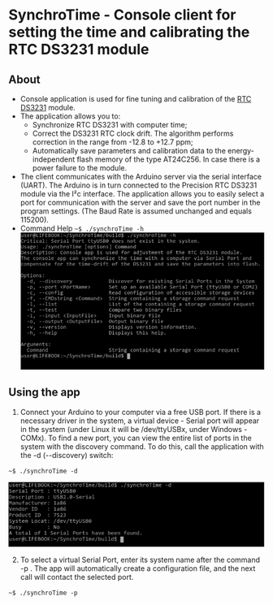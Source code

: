 # SynchroTime - Console client for setting the time and calibrating the RTC DS3231 module

## About

 * Console application is used for fine tuning and calibration of the [RTC DS3231](https://create.arduino.cc/projecthub/MisterBotBreak/how-to-use-a-real-time-clock-module-ds3231-bc90fe) module.
 * The application allows you to:
   * Synchronize RTC DS3231 with computer time;
   * Correct the DS3231 RTC clock drift. The algorithm performs correction in the range from -12.8 to +12.7 ppm;
   * Automatically save parameters and calibration data to the energy-independent flash memory of the type AT24C256. In case there is a power failure to the module.
 * The client communicates with the Arduino server via the serial interface (UART). The Arduino is in turn connected to the Precision RTC DS3231 module via the I²c interface. The application allows you to easily select a port for communication with the server and save the port number in the program settings. (The Baud Rate is assumed unchanged and equals 115200).
 * Command Help 
`
~$ ./synchroTime -h
`
![synchroTime -h](images/consoleApp_About.png)

## Using the app

1. Connect your Arduino to your computer via a free USB port. If there is a necessary driver in the system, a virtual device - Serial port will appear in the system (under Linux it will be /dev/ttyUSBx, under Windows - COMx).
 To find a new port, you can view the entire list of ports in the system with the discovery command. To do this, call the application with the -d (--discovery) switch:
```
~$ ./synchroTime -d
```
![synchroTime -d](images/consoleApp_Discovery.png)
 
2. To select a virtual Serial Port, enter its system name after the command -p <portName>. The app will automatically create a configuration file, and the next call will contact the selected port.
```
~$ ./synchroTime -p
```
